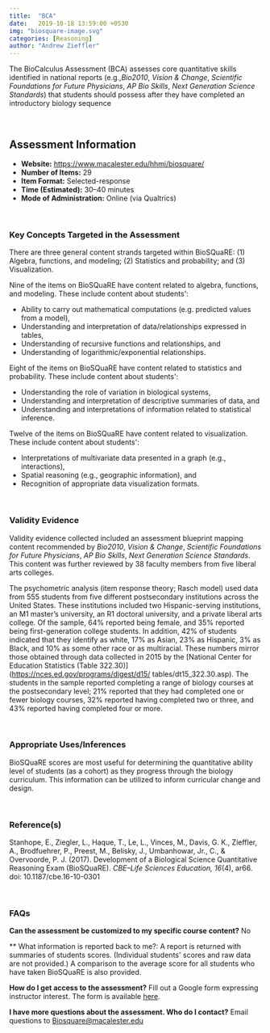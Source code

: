 ```yaml
---
title:  "BCA"
date:   2019-10-18 13:59:00 +0530
img: "biosquare-image.svg"
categories: [Reasoning]
author: "Andrew Zieffler"
---
```


The BioCalculus Assessment (BCA) assesses core quantitative skills identified in national reports (e.g.,*Bio2010*, *Vision &amp; Change*, *Scientific Foundations for Future Physicians*, *AP Bio Skills*, *Next Generation Science Standards*) that students should possess after they have completed an introductory biology sequence

<br />

## Assessment Information

- **Website:** https://www.macalester.edu/hhmi/biosquare/
- **Number of Items:** 29
- **Item Format:** Selected-response
- **Time (Estimated):** 30&ndash;40 minutes
- **Mode of Administration:** Online (via Qualtrics)

<br />

### Key Concepts Targeted in the Assessment

There are three general content strands targeted within BioSQuaRE: (1) Algebra, functions, and modeling; (2) Statistics and probability; and (3) Visualization. 

Nine of the items on BioSQuaRE have content related to algebra, functions, and modeling. These include content about students':

- Ability to carry out mathematical computations (e.g. predicted values from a model),
- Understanding and interpretation of data/relationships expressed in tables, 
- Understanding of recursive functions and relationships, and
- Understanding of logarithmic/exponential relationships.

Eight of the items on BioSQuaRE have content related to statistics and probability. These include content about students':

- Understanding the role of variation in biological systems,
- Understanding and interpretation of descriptive summaries of data, and
- Understanding and interpretations of information related to statistical inference.

Twelve of the items on BioSQuaRE have content related to visualization. These include content about students':

- Interpretations of multivariate data presented in a graph (e.g., interactions),
- Spatial reasoning (e.g., geographic information), and
- Recognition of appropriate data visualization formats.

<br />

### Validity Evidence

Validity evidence collected included an assessment blueprint mapping content recommended by *Bio2010*, *Vision &amp; Change*, *Scientific Foundations for Future Physicians*, *AP Bio Skills*, *Next Generation Science Standards*. This content was further reviewed by 38 faculty members from five liberal arts colleges.


The psychometric analysis (item response theory; Rasch model) used data from 555 students from five different postsecondary institutions across the United States. These institutions included two Hispanic-serving institutions, an M1 master’s university, an R1 doctoral university, and a private liberal arts college. Of the sample, 64% reported being female, and 35% reported being first-generation college students. In addition, 42% of students indicated that they identify as white, 17% as Asian, 23% as Hispanic, 3% as Black, and 10% as some other race or as multiracial. These numbers mirror those obtained through data collected in 2015 by the [National Center for Education Statistics (Table 322.30)](https://nces.ed.gov/programs/digest/d15/ tables/dt15_322.30.asp). The students in the sample reported completing a range of biology courses at the postsecondary level; 21% reported that they had completed one or fewer biology courses, 32% reported having completed two or three, and 43% reported having completed four or more.

<br />

### Appropriate Uses/Inferences
 
BioSQuaRE scores are most useful for determining the quantitative ability level of students (as a cohort) as they progress through the biology curriculum. This information can be utilized to inform curricular change and design.

<br />

### Reference(s)

Stanhope, E., Ziegler, L., Haque, T., Le, L., Vinces, M., Davis, G. K., Zieffler, A., Brodfuehrer, P., Preest, M., Belisky, J., Umbanhowar, Jr., C., &amp; Overvoorde, P. J. (2017). Development of a Biological Science Quantitative Reasoning Exam (BioSQuaRE). *CBE–Life Sciences Education, 16*(4), ar66. doi: 10.1187/cbe.16-10-0301

<br />

### FAQs
 
**Can the assessment be customized to my specific course content?** 
No

** What information is reported back to me?: 
A report is returned with summaries of students scores. (Individual students' scores and raw data are not provided.) A comparison to the average score for all students who have taken BioSQuaRE is also provided.

**How do I get access to the assessment?**
Fill out a Google form expressing instructor interest. The form is available [here](https://docs.google.com/forms/d/e/1FAIpQLSevIoHPbU3CQSX2Jal3QTbudNU1rvAfj_evNyK1TOkWNj0UZw/viewform).


**I have more questions about the assessment. Who do I contact?**
Email questions to [Biosquare@macalester.edu](Biosquare@macalester.edu)

